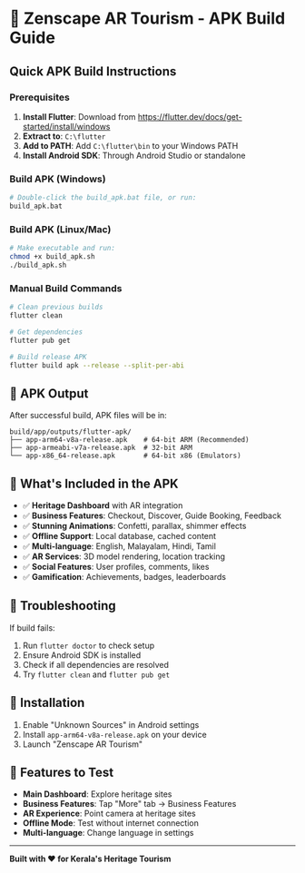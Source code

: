 # 🚀 Zenscape AR Tourism - APK Build Guide

## Quick APK Build Instructions

### Prerequisites
1. **Install Flutter**: Download from https://flutter.dev/docs/get-started/install/windows
2. **Extract to**: `C:\flutter`
3. **Add to PATH**: Add `C:\flutter\bin` to your Windows PATH
4. **Install Android SDK**: Through Android Studio or standalone

### Build APK (Windows)
```bash
# Double-click the build_apk.bat file, or run:
build_apk.bat
```

### Build APK (Linux/Mac)
```bash
# Make executable and run:
chmod +x build_apk.sh
./build_apk.sh
```

### Manual Build Commands
```bash
# Clean previous builds
flutter clean

# Get dependencies
flutter pub get

# Build release APK
flutter build apk --release --split-per-abi
```

## 📱 APK Output
After successful build, APK files will be in:
```
build/app/outputs/flutter-apk/
├── app-arm64-v8a-release.apk    # 64-bit ARM (Recommended)
├── app-armeabi-v7a-release.apk  # 32-bit ARM
└── app-x86_64-release.apk       # 64-bit x86 (Emulators)
```

## 🎯 What's Included in the APK
- ✅ **Heritage Dashboard** with AR integration
- ✅ **Business Features**: Checkout, Discover, Guide Booking, Feedback
- ✅ **Stunning Animations**: Confetti, parallax, shimmer effects
- ✅ **Offline Support**: Local database, cached content
- ✅ **Multi-language**: English, Malayalam, Hindi, Tamil
- ✅ **AR Services**: 3D model rendering, location tracking
- ✅ **Social Features**: User profiles, comments, likes
- ✅ **Gamification**: Achievements, badges, leaderboards

## 🔧 Troubleshooting
If build fails:
1. Run `flutter doctor` to check setup
2. Ensure Android SDK is installed
3. Check if all dependencies are resolved
4. Try `flutter clean` and `flutter pub get`

## 📲 Installation
1. Enable "Unknown Sources" in Android settings
2. Install `app-arm64-v8a-release.apk` on your device
3. Launch "Zenscape AR Tourism"

## 🎉 Features to Test
- **Main Dashboard**: Explore heritage sites
- **Business Features**: Tap "More" tab → Business Features
- **AR Experience**: Point camera at heritage sites
- **Offline Mode**: Test without internet connection
- **Multi-language**: Change language in settings

---
**Built with ❤️ for Kerala's Heritage Tourism**
